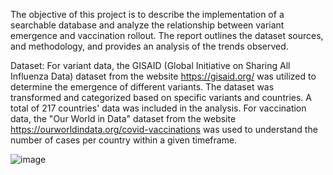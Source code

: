 The objective of this project is to describe the implementation of a searchable database and analyze the relationship between variant emergence and vaccination rollout. The report outlines the dataset sources, and methodology, and provides an analysis of the trends observed.

Dataset: For variant data, the GISAID (Global Initiative on Sharing All Influenza Data) dataset from the website https://gisaid.org/ was utilized to determine the emergence of different variants. The dataset was transformed and categorized based on specific variants and countries. A total of 217 countries' data was included in the analysis. For vaccination data, the "Our World in Data" dataset from the website https://ourworldindata.org/covid-vaccinations was used to understand the number of cases per country within a given timeframe.

![image](https://github.com/user-attachments/assets/7f2ff497-fbaa-4f99-acd4-9b3d9da5fa0a)
